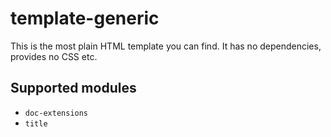 # template-generic

This is the most plain HTML template you can find. It has no dependencies, provides no CSS etc.


## Supported modules
- `doc-extensions`
- `title`
